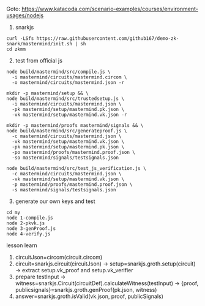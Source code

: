
Goto: https://www.katacoda.com/scenario-examples/courses/environment-usages/nodejs

1. snarkjs
```
curl -LSfs https://raw.githubusercontent.com/github167/demo-zk-snark/mastermind/init.sh | sh
cd zkmm
```

2. test from official js
```
node build/mastermind/src/compile.js \
  -i mastermind/circuits/mastermind.circom \
  -o mastermind/circuits/mastermind.json -r

mkdir -p mastermind/setup && \
node build/mastermind/src/trustedsetup.js \
  -i mastermind/circuits/mastermind.json \
  -pk mastermind/setup/mastermind.pk.json \
  -vk mastermind/setup/mastermind.vk.json -r

mkdir -p mastermind/proofs mastermind/signals && \
node build/mastermind/src/generateproof.js \
  -c mastermind/circuits/mastermind.json \
  -vk mastermind/setup/mastermind.vk.json \
  -pk mastermind/setup/mastermind.pk.json \
  -po mastermind/proofs/mastermind.proof.json \
  -so mastermind/signals/testsignals.json

node build/mastermind/src/test_js_verification.js \
  -c mastermind/circuits/mastermind.json \
  -vk mastermind/setup/mastermind.vk.json \
  -p mastermind/proofs/mastermind.proof.json \
  -s mastermind/signals/testsignals.json

```

3. generate our own keys and test
```
cd my
node 1-compile.js
node 2-pkvk.js
node 3-genProof.js
node 4-verify.js
```
lesson learn

1. circuitJson=circom(circuit.circom)
2. circuit=snarkjs.circuit(circuitJson) -> setup=snarkjs.groth.setup(circuit) -> extract setup.vk_proof and setup.vk_verifier
3. prepare testInput -> witness=snarkjs.Circuit(circuitDef).calculateWitness(testInput) -> {proof, publicsignals}=snarkjs.groth.genProof(pk.json, witness)
4. answer=snarkjs.groth.isValid(vk.json, proof, publicSignals)
